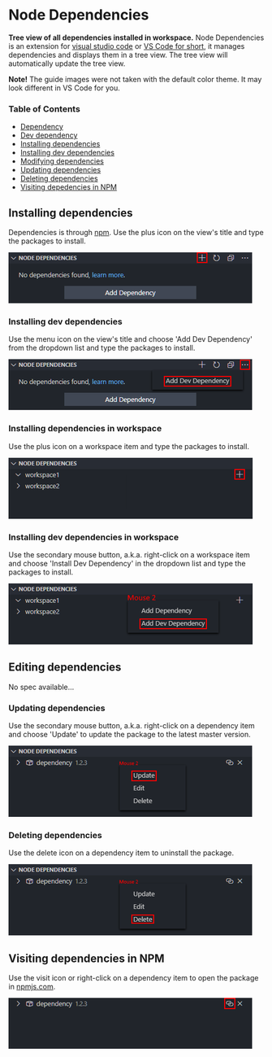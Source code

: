 # Node Dependencies
**Tree view of all dependencies installed in workspace.** Node Dependencies is an extension for [visual studio code](https://code.visualstudio.com/) or [VS Code for short](https://code.visualstudio.com/), it manages dependencies and displays them in a tree view. The tree view will automatically update the tree view.

**Note!** The guide images were not taken with the default color theme. It may look different in VS Code for you.

### Table of Contents
- [Dependency](#dependency)
- [Dev dependency](#dev-dependency)
- [Installing dependencies](#installing-dependencies)
- [Installing dev dependencies](#installing-dev-dependencies)
- [Modifying dependencies](#modifying-dependencies)
- [Updating dependencies](#updating-dependencies)
- [Deleting dependencies](#deleting-dependencies)
- [Visiting depedencies in NPM](#visiting-dependencies-in-npm)

## Installing dependencies
Dependencies is through [npm](https://www.npmjs.com/). Use the plus icon on the view's title and type the packages to install.

![](./assets/installing-dependencies01.png)

### Installing dev dependencies
Use the menu icon on the view's title and choose 'Add Dev Dependency' from the dropdown list and type the packages to install.

![](./assets/installing-dev-dependencies01.png)

### Installing dependencies in workspace
Use the plus icon on a workspace item and type the packages to install.

![](./assets/installing-dependencies-in-workspace01.png)
<!-- ![](./assets/installing-dependencies-in-workspace02.png) -->

### Installing dev dependencies in workspace
Use the secondary mouse button, a.k.a. right-click on a workspace item and choose 'Install Dev Dependency' in the dropdown list and type the packages to install.

![](./assets/installing-dev-dependencies-in-workspace01.png)

## Editing dependencies
No spec available...

### Updating dependencies
Use the secondary mouse button, a.k.a. right-click on a dependency item and choose 'Update' to update the package to the latest master version.

![](./assets/updating-dependencies01.png)

### Deleting dependencies
Use the delete icon on a dependency item to uninstall the package.

![](./assets/deleting-dependencies01.png)

## Visiting dependencies in NPM
Use the visit icon or right-click on a dependency item to open the package in [npmjs.com].

![](./assets/visiting-dependencies-in-npm01.png)

[npmjs.com]: https://npmjs.com/
